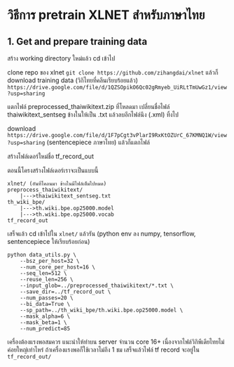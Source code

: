 # วิธีการ pretrain XLNET สำหรับภาษาไทย

## 1. Get and prepare training data

สร้าง working directory ใหม่แล้ว cd เข้าไป

clone repo ของ xlnet `git clone https://github.com/zihangdai/xlnet` แล้วก็ download training data (วิกิไทยที่คลีนเรียบร้อยแล้ว) `https://drive.google.com/file/d/1QZSOpikO6Qc02gRmyeb_UiRLtTmUwGz1/view?usp=sharing`

แตกไฟล์ preprocessed_thaiwikitext.zip ที่โหลดมา เปลี่ยนชื่อไฟล์ thaiwikitext_sentseg ข้างในให้เป็น .txt แล้วลบอีกไฟล์นึง (.xml) ทิ้งไป

download `https://drive.google.com/file/d/1F7pCgt3vPlarI9RxKtOZUrC_67KMNQ1W/view?usp=sharing` (sentencepiece ภาษาไทย) แล้วก็แตกไฟล์

สร้างโฟล์เดอร์ใหม่ชื่อ tf_record_out

ตอนนี้โครงสร้างโฟล์เดอร์เราจะเป็นแบบนี้

```
xlnet/ (อันที่โคลนมา ข้างในมีไฟล์เต็มไปหมด)
preprocess_thaiwikitext/
    |--->thaiwikitext_sentseg.txt
th_wiki_bpe/
    |--->th.wiki.bpe.op25000.model
    |--->th.wiki.bpe.op25000.vocab
tf_record_out
```
เสร็จแล้ว cd เข้าไปใน `xlnet/` แล้วรัน (python env ลง numpy, tensorflow, sentencepiece ให้เรียบร้อยก่อน)

```
python data_utils.py \
	--bsz_per_host=32 \
	--num_core_per_host=16 \
	--seq_len=512 \
	--reuse_len=256 \
	--input_glob=../preprocessed_thaiwikitext/*.txt \
	--save_dir=../tf_record_out \
	--num_passes=20 \
	--bi_data=True \
	--sp_path=../th_wiki_bpe/th.wiki.bpe.op25000.model \
	--mask_alpha=6 \
	--mask_beta=1 \
	--num_predict=85
```

เครื่องต้องแรงพอสมควร แนะนำให้ทำบน server จำนวน core 16+ เนื่องจากไฟล์วิกิพีเดียไทยไม่ค่อยใหญ่เท่าไหร่ ถ้าเครื่องแรงพอก็ใช้เวลาไม่ถึง 1 ชม เสร็จแล้วไฟล์ tf record จะอยู่ใน `tf_record_out/`
